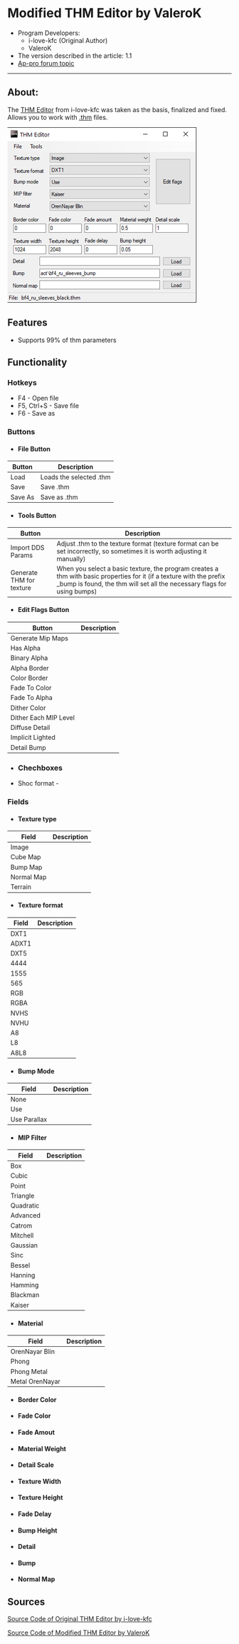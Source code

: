 # Modified THM Editor by ValeroK
- Program Developers: 
    - i-love-kfc (Original Author)
    - ValeroK
- The version described in the article: 1.1
- [Ap-pro forum topic](https://ap-pro.ru/forums/topic/3551-thm-editor-v10)

___

## About:

The [THM Editor](thm-editor-by-i-love-kfc.md) from i-love-kfc was taken as the basis, finalized and fixed. Allows you to work with [.thm](../../main-folders-and-files/file-formats/thm.md) files.

![thm-editor-by-valerok centered](modding-tools-images/thm-editor-by-valerok.png)

## Features

- Supports 99% of thm parameters

## Functionality

### Hotkeys

- F4 - Open file
- F5, Ctrl+S - Save file
- F6 - Save as

### Buttons

- #### File Button

| Button | Description |
---|---|
| Load | Loads the selected .thm |
| Save | Save .thm |
| Save As | Save as .thm |

- #### Tools Button

| Button | Description |
---|---|
| Import DDS Params | Adjust .thm to the texture format (texture format can be set incorrectly, so sometimes it is worth adjusting it manually) |
| Generate THM for texture | When you select a basic texture, the program creates a thm with basic properties for it (if a texture with the prefix _bump is found, the thm will set all the necessary flags for using bumps) |

- #### Edit Flags Button

| Button | Description |
---|---|
| Generate Mip Maps |  |
| Has Alpha |  |
| Binary Alpha |  |
| Alpha Border |  |
| Color Border |  |
| Fade To Color |  |
| Fade To Alpha |  |
| Dither Color |  |
| Dither Each MIP Level |  |
| Diffuse Detail |  |
| Implicit Lighted |  |
| Detail Bump |  |

- ### Chechboxes

- Shoc format - 

### Fields

- #### Texture type

| Field | Description |
---|---|
| Image |  |
| Cube Map |  |
| Bump Map |  |
| Normal Map |  |
| Terrain |  |

- #### Texture format

| Field | Description |
---|---|
| DXT1 |  |
| ADXT1 |  |
| DXT5 |  |
| 4444 |  |
| 1555 |  |
| 565 |  |
| RGB |  |
| RGBA |  |
| NVHS |  |
| NVHU |  |
| A8 |  |
| L8 |  |
| A8L8 |  |

- #### Bump Mode

| Field | Description |
---|---|
| None |  |
| Use |  |
| Use Parallax |  |

- #### MIP Filter

| Field | Description |
---|---|
| Box |  |
| Cubic |  |
| Point |  |
| Triangle |  |
| Quadratic |  |
| Advanced |  |
| Catrom |  |
| Mitchell |  |
| Gaussian |  |
| Sinc |  |
| Bessel |  |
| Hanning |  |
| Hamming |  |
| Blackman |  |
| Kaiser |  |

- #### Material

| Field | Description |
---|---|
| OrenNayar Blin |  |
| Phong |  |
| Phong Metal |  |
| Metal OrenNayar |  |

- #### Border Color


- #### Fade Color


- #### Fade Amout


- #### Material Weight


- #### Detail Scale


- #### Texture Width


- #### Texture Height


- #### Fade Delay


- #### Bump Height

- #### Detail

- #### Bump

- #### Normal Map

## Sources

[Source Code of Original THM Editor by i-love-kfc](https://gitlab.com/i-love-kfc/thm-editor/)

[Source Code of Modified THM Editor by ValeroK](https://github.com/VaIeroK/THM-Editor)